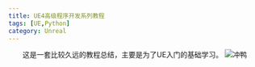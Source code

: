 ```yaml
---
title: UE4高级程序开发系列教程
tags: [UE,Python]
category: Unreal
---
```


&emsp;&emsp;这是一套比较久远的教程总结，主要是为了UE入门的基础学习。
![冲鸭](UE4高级程序开发系列教程/1.png)
